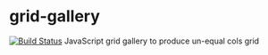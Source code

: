 # grid-gallery
[![Build Status](https://travis-ci.org/pencilpix/grid-gallery.svg?branch=develop)](https://travis-ci.org/pencilpix/grid-gallery)
JavaScript grid gallery to produce un-equal cols grid
